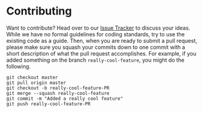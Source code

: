 # Contributing

Want to contribute? Head over to our [Issue Tracker](https://github.com/thinknode/thinknode-provider-seed-python/issues) to discuss your ideas. While we have no formal guidelines for coding standards, try to use the existing code as a guide. Then, when you are ready to submit a pull request, please make sure you squash your commits down to one commit with a short description of what the pull request accomplishes. For example, if you added something on the branch `really-cool-feature`, you might do the following.

```
git checkout master
git pull origin master
git checkout -b really-cool-feature-PR
git merge --squash really-cool-feature
git commit -m "Added a really cool feature"
git push really-cool-feature-PR
```